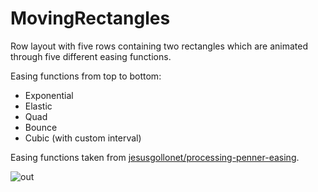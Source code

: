 # MovingRectangles

Row layout with five rows containing two rectangles which are animated through five different easing functions.

Easing functions from top to bottom:

- Exponential
- Elastic
- Quad
- Bounce
- Cubic (with custom interval)

Easing functions taken from [jesusgollonet/processing-penner-easing](https://github.com/jesusgollonet/processing-penner-easing).

![out](https://github.com/IceCreeper28/PerfectLoops/MovingRectangles/out/out.gif)


